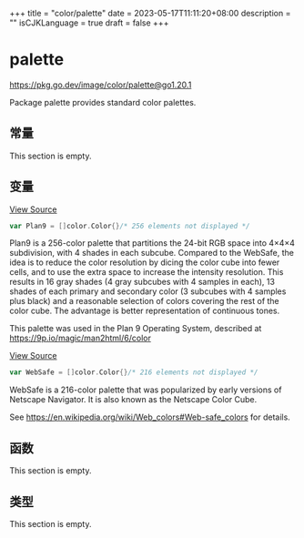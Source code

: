 +++
title = "color/palette"
date = 2023-05-17T11:11:20+08:00
description = ""
isCJKLanguage = true
draft = false
+++
# palette

https://pkg.go.dev/image/color/palette@go1.20.1



Package palette provides standard color palettes.



## 常量 

This section is empty.

## 变量

[View Source](https://cs.opensource.google/go/go/+/go1.20.1:src/image/color/palette/palette.go;l=23)

``` go linenums="1"
var Plan9 = []color.Color{}/* 256 elements not displayed */
```

Plan9 is a 256-color palette that partitions the 24-bit RGB space into 4×4×4 subdivision, with 4 shades in each subcube. Compared to the WebSafe, the idea is to reduce the color resolution by dicing the color cube into fewer cells, and to use the extra space to increase the intensity resolution. This results in 16 gray shades (4 gray subcubes with 4 samples in each), 13 shades of each primary and secondary color (3 subcubes with 4 samples plus black) and a reasonable selection of colors covering the rest of the color cube. The advantage is better representation of continuous tones.

This palette was used in the Plan 9 Operating System, described at https://9p.io/magic/man2html/6/color

[View Source](https://cs.opensource.google/go/go/+/go1.20.1:src/image/color/palette/palette.go;l=286)

``` go linenums="1"
var WebSafe = []color.Color{}/* 216 elements not displayed */
```

WebSafe is a 216-color palette that was popularized by early versions of Netscape Navigator. It is also known as the Netscape Color Cube.

See https://en.wikipedia.org/wiki/Web_colors#Web-safe_colors for details.

## 函数

This section is empty.

## 类型

This section is empty.